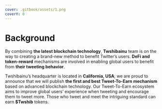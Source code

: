 ```yaml
---
cover: .gitbook/assets/1.png
coverY: 0
---
```


# Background

By combining **the latest blockchain technology**, **Twshibainu** team is on the way to creating a brand-new method to benefit Twitter’s users. **DeFi and token-reward** mechanisms are involved in enabling global users to benefit from **their tweeting behavior**.

Twshibainu’s headquarter is located in **California, USA**; we are proud to announce that we will publish **the first and best Tweet-To-Earn mechanism** based on advanced blockchain technology. Our Tweet-To-Earn ecosystem aims to improve global users’ experience when tweeting and encourage them to tweet more. Those who tweet and meet the intriguing standard can earn **$Twshib** tokens.
